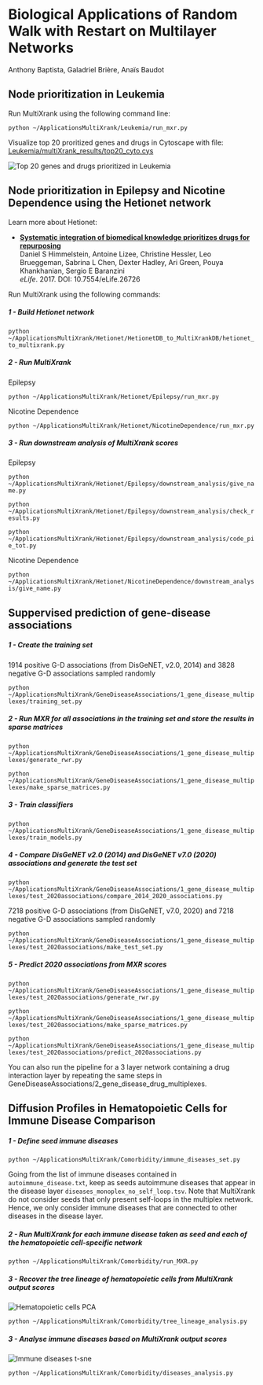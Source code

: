 # Biological Applications of Random Walk with Restart on Multilayer Networks
Anthony Baptista, Galadriel Brière, Anaïs Baudot

## Node prioritization in Leukemia

Run MultiXrank using the following command line:

```python ~/ApplicationsMultiXrank/Leukemia/run_mxr.py``` 

Visualize top 20 proritized genes and drugs in Cytoscape with file: [Leukemia/multiXrank_results/top20_cyto.cys](Leukemia/multiXrank_results/top20_cyto.cys)

<div style="max-width:70%;"><img src="Leukemia/multiXrank_results/top20.png" alt="Top 20 genes and drugs prioritized in Leukemia"></div>

## Node prioritization in Epilepsy and Nicotine Dependence using the Hetionet network

Learn more about Hetionet:

+ [**Systematic integration of biomedical knowledge prioritizes drugs for repurposing**](https://doi.org/10.7554/eLife.26726)<br>
  Daniel S Himmelstein, Antoine Lizee, Christine Hessler, Leo Brueggeman, Sabrina L Chen, Dexter Hadley, Ari Green, Pouya Khankhanian, Sergio E Baranzini<br>
  _eLife_. 2017. DOI: 10.7554/eLife.26726

Run MultiXrank using the following commands:

##### 1 - Build Hetionet network

```python ~/ApplicationsMultiXrank/Hetionet/HetionetDB_to_MultiXrankDB/hetionet_to_multixrank.py``` 

##### 2 - Run MultiXrank

Epilepsy

```python ~/ApplicationsMultiXrank/Hetionet/Epilepsy/run_mxr.py``` 

Nicotine Dependence

```python ~/ApplicationsMultiXrank/Hetionet/NicotineDependence/run_mxr.py``` 


##### 3 - Run downstream analysis of MultiXrank scores

Epilepsy

```python ~/ApplicationsMultiXrank/Hetionet/Epilepsy/downstream_analysis/give_name.py``` 

```python ~/ApplicationsMultiXrank/Hetionet/Epilepsy/downstream_analysis/check_results.py```

```python ~/ApplicationsMultiXrank/Hetionet/Epilepsy/downstream_analysis/code_pie_tot.py``` 

Nicotine Dependence

```python ~/ApplicationsMultiXrank/Hetionet/NicotineDependence/downstream_analysis/give_name.py``` 

## Suppervised prediction of gene-disease associations

##### 1 - Create the training set
1914 positive G-D associations (from DisGeNET, v2.0, 2014) and 3828 negative G-D associations sampled randomly

```python ~/ApplicationsMultiXrank/GeneDiseaseAssociations/1_gene_disease_multiplexes/training_set.py``` 

##### 2 - Run MXR for all associations in the training set and store the results in sparse matrices

```python ~/ApplicationsMultiXrank/GeneDiseaseAssociations/1_gene_disease_multiplexes/generate_rwr.py```

```python ~/ApplicationsMultiXrank/GeneDiseaseAssociations/1_gene_disease_multiplexes/make_sparse_matrices.py```

##### 3 - Train classifiers

```python ~/ApplicationsMultiXrank/GeneDiseaseAssociations/1_gene_disease_multiplexes/train_models.py```

##### 4 - Compare DisGeNET v2.0 (2014) and DisGeNET v7.0 (2020) associations and generate the test set

```python ~/ApplicationsMultiXrank/GeneDiseaseAssociations/1_gene_disease_multiplexes/test_2020associations/compare_2014_2020_associations.py```

7218 positive G-D associations (from DisGeNET, v7.0, 2020) and 7218 negative G-D associations sampled randomly

```python ~/ApplicationsMultiXrank/GeneDiseaseAssociations/1_gene_disease_multiplexes/test_2020associations/make_test_set.py```

##### 5 - Predict 2020 associations from MXR scores

```python ~/ApplicationsMultiXrank/GeneDiseaseAssociations/1_gene_disease_multiplexes/test_2020associations/generate_rwr.py```

```python ~/ApplicationsMultiXrank/GeneDiseaseAssociations/1_gene_disease_multiplexes/test_2020associations/make_sparse_matrices.py```

```python ~/ApplicationsMultiXrank/GeneDiseaseAssociations/1_gene_disease_multiplexes/test_2020associations/predict_2020associations.py```

You can also run the pipeline for a 3 layer network containing a drug interaction layer by repeating the same steps in GeneDiseaseAssociations/2_gene_disease_drug_multiplexes.

## Diffusion Profiles in Hematopoietic Cells for Immune Disease Comparison 

##### 1 - Define seed immune diseases

```python ~/ApplicationsMultiXrank/Comorbidity/immune_diseases_set.py```

Going from the list of immune diseases contained in `autoimmune_disease.txt`, keep as seeds autoimmune diseases that appear in the disease layer `diseases_monoplex_no_self_loop.tsv`. Note that MultiXrank do not consider seeds that only present self-loops in the multiplex network. Hence, we only consider immune diseases that are connected to other diseases in the disease layer.

##### 2 - Run MultiXrank for each immune disease taken as seed and each of the hematopoietic cell-specific network

```python ~/ApplicationsMultiXrank/Comorbidity/run_MXR.py```

##### 3 - Recover the tree lineage of hematopoietic cells from MultiXrank output scores

<div style="max-width:70%;"><img src="Comorbidity/results/plots/all_integrated_cells_pca.svg" alt="Hematopoietic cells PCA"></div>

```python ~/ApplicationsMultiXrank/Comorbidity/tree_lineage_analysis.py```

##### 3 - Analyse immune diseases based on MultiXrank output scores


<div style="max-width:70%;"><img src="Comorbidity/results/plots/spectralMultiView_tSNE_clustering_3.svg" alt="Immune diseases t-sne"></div>

```python ~/ApplicationsMultiXrank/Comorbidity/diseases_analysis.py```
